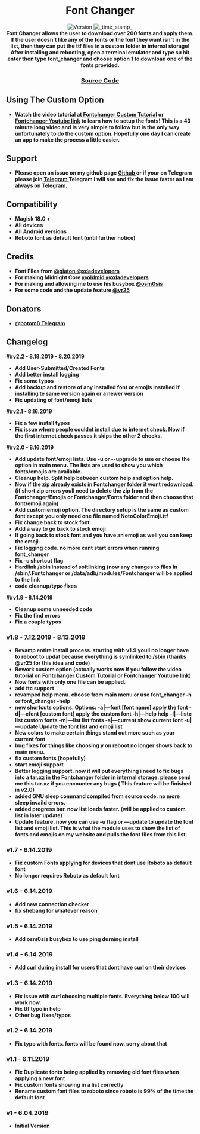 <h1 align="center">Font Changer</h1>

<div align="center">
  <!-- Version -->
    <img src="https://img.shields.io/badge/Version-v2.0-blue.svg?longCache=true&style=popout-square"
      alt="Version" />
  <!-- Last Updated -->
    <img src="https://img.shields.io/badge/Updated-August 16, 2019-green.svg?longCache=true&style=flat-square"
      alt="_time_stamp_" />
</div>

<div align="center">
  <strong>Font Changer allows the user to download over 200 fonts and apply them. If the user doesn't like any of the fonts or the font they want isn't in the list, then they can put the ttf files in a custom folder in internal storage! After installing and rebooting, open a terminal emulator and type su hit enter then type font_changer and choose option 1 to download one of the fonts provided.
</div>

<div align="center">
  <h3>
    <a href="https://github.com/johnfawkes/fontchanger">
      Source Code
    </a>
  </h3>
</div>

## Using The Custom Option
* Watch the video tutorial at <a href="https://john-fawkes.com/fontchanger.html">Fontchanger Custom Tutorial</a> or <a href="https://www.youtube.com/watch?v=YLUl5X-uVZc">Fontchanger Youtube link</a> to learn how to setup the fonts! This is a 43 minute long video and is very simple to follow but is the only way unfortunately to do the custom option. Hopefully one day I can create an app to make the process a little easier. 

## Support
- Please open an issue on my github page <a href="https://github.com/Magisk-Modules-Repo/fontchanger"> Github </a> or if your on Telegram please join <a href="https://t.me/fontchange_magisk"> Telegram </a> Telegram i will see and fix the issue faster as I am always on Telegram.

## Compatibility
- Magisk 18.0 +
- All devices
- All Android versions
- Roboto font as default font (until further notice)

## Credits
- Font Files from <a href="https://forum.xda-developers.com/android/themes/fonts-flashable-zips-t3219827">@giaton @xdadevelopers</a>
- For making Midnight Core <a href="https://forum.xda-developers.com/member.php?u=8918441">@oldmid @xdadevelopers</a>
- For making and allowing me to use his busybox <a href="https://forum.xda-developers.com/member.php?u=4544860">@osm0sis</a>
- For some code and the update feature <a href="https://t.me/vr25xda/">@vr25</a>

## Donators
- <a href="t.me/botom8">@botom8 Telegram</a>

## Changelog
##v2.2 - 8.18.2019 - 8.20.2019
* Add User-Submitted/Created Fonts
* Add better install logging
* Fix some typos
* Add backup and restore of any installed font or emojis installed if installing te same version again or a newer version
* Fix updating of font/emoji lists

##v2.1 - 8.16.2019
* Fix a few install typos
* Fix issue where people couldnt install due to internet check. Now if the first internet check passes it skips the other 2 checks.

##v2.0 - 8.16.2019
* Add update font/emoji lists. Use -u or --upgrade to use or choose the option in main menu. The lists are used to show you which fonts/emojis are available.
* Cleanup help. Split help between custom help and option help.
* Now if the zip already exists in Fontchanger folder it wont redownload.(if short zip errors youll need to delete the zip from the Fontchanger/Emojis or Fontchanger/Fonts folder and then choose that font/emoji again)
* Add custom emoji option. The directory setup is the same as custom font except you only need one file named NotoColorEmoji.ttf
* Fix change back to stock font
* Add a way to go back to stock emoji
* If going back to stock font and you have an emoji as well you can keep the emoji.
* Fix logging code. no more cant start errors when running font_changer
* Fix -c shortcut flag
* Hardlink /sbin instead of softlinking (now any changes to files in /sbin/.Fontchanger or /data/adb/modules/Fontchanger will be applied to the link
* code cleanup/typo fixes

##v1.9 - 8.14.2019
* Cleanup some unneeded code
* Fix the find errors
* Fix a couple typos

### v1.8 - 7.12.2019 - 8.13.2019
* Revamp entire install process. starting with v1.9 youll no longer have to reboot to updat because everything is symlinked to /sbin (thanks @vr25 for this idea and code)
* Rework custom option (actually works now if you follow the video tutorial on <a href="https://john-fawkes.com/fontchanger.html">Fontchanger Custom Tutorial</a> or <a href="https://www.youtube.com/watch?v=YLUl5X-uVZc">Fontchanger Youtube link</a>)
* Now fonts with only one file can be applied.
* add ttc support
* revamped help menu. choose from main menu or use font_changer -h or font_changer -help
* new shortcuts options. 
Options:
    -a|—font [font name]        apply the font
    -d|—cfont [custom font]     apply the custom font
    -h|—help                    help
    -l|—listc                   list custom fonts
    -m|—list                    list fonts <basically skips main menu>
    -s|—current                 show current font
    -u|—update                  Update the font list and emoji list
* New colors to make certain things stand out more such as your current font
* bug fixes for things like choosing y on reboot no longer shows back to main menu.
* fix custom fonts (hopefully)
* start emoji support
* Better logging support. now it will put everything i need to fix bugs into a tar.xz in the Fontchanger folder in internal storage. please send me this tar.xz if you encounter any bugs ( This feature will be finished in v2.0)
* added GNU sleep command compiled from source code. no more sleep invaild errors.
* added progress bar. now list loads faster. (will be applied to custom list in later update)
* Update feature. now you can use -u flag or —update to update the font list and emoji list. This is what the module uses to show the list of fonts and emojis on my website and pulls the font files from this list.

### v1.7 - 6.14.2019
* Fix custom Fonts applying for devices that dont use Roboto as default font
* No longer requires Roboto as default font

### v1.6 - 6.14.2019
* Add new connection checker
* fix shebang for whatever reason

### v1.5 - 6.14.2019
* Add osm0sis busybox to use ping durning install

### v1.4 - 6.14.2019
* Add curl during install for users that dont have curl on their devices

### v1.3 - 6.14.2019
* Fix issue with curl choosing multiple fonts. Everything below 100 will work now. 
* Fix ttf typo in help
* Other bug fixes/typos

### v1.2 - 6.14.2019
* Fix typo with fonts. fonts will be found now. sorry about that

### v1.1 - 6.11.2019
* Fix Duplicate fonts being applied by removing old font files when applying a new font
* Fix custom fonts showing in a list correctly
* Rename custom font files to roboto since roboto is 99% of the time the default font

### v1 - 6.04.2019
* Initial Version
